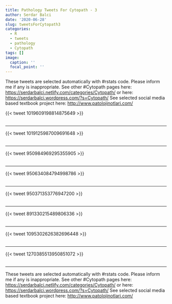 ```yaml
---
title: Pathology Tweets For Cytopath - 3
author: Serdar Balci
date: '2020-06-28'
slug: tweetsForCytopath3
categories:
  - R
  - tweets
  - pathology
  - Cytopath
tags: []
image:
  caption: ''
  focal_point: ''
---
```



These tweets are selected automatically with #rstats code. Please inform me if any is inappropriate.
See other #Cytopath pages here: https://serdarbalci.netlify.com/categories/Cytopath/  or here: https://serdarbalci.wordpress.com/?s=Cytopath/ 
See selected social media based textbook project here: http://www.patolojinotlari.com/

{{< tweet 1019609198814875649 >}}
<br>
<br>
<hr>
{{< tweet 1019125987009691648 >}}
<br>
<br>
<hr>
{{< tweet 950984969295355905 >}}
<br>
<br>
<hr>
{{< tweet 950634084794998786 >}}
<br>
<br>
<hr>
{{< tweet 950371353776947200 >}}
<br>
<br>
<hr>
{{< tweet 891330215489806336 >}}
<br>
<br>
<hr>
{{< tweet 1095302626382696448 >}}
<br>
<br>
<hr>
{{< tweet 1270385513950851072 >}}
<br>
<br>
<hr>


These tweets are selected automatically with #rstats code. Please inform me if any is inappropriate.
See other #Cytopath pages here: https://serdarbalci.netlify.com/categories/Cytopath/  or here: https://serdarbalci.wordpress.com/?s=Cytopath/ 
See selected social media based textbook project here: http://www.patolojinotlari.com/
